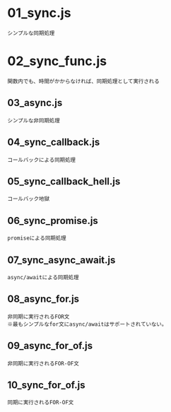 # 01_sync.js

    シンプルな同期処理

# 02_sync_func.js

    関数内でも、時間がかからなければ、同期処理として実行される

## 03_async.js

    シンプルな非同期処理

## 04_sync_callback.js

    コールバックによる同期処理

## 05_sync_callback_hell.js

    コールバック地獄

## 06_sync_promise.js

    promiseによる同期処理

## 07_sync_async_await.js

    async/awaitによる同期処理

## 08_async_for.js

    非同期に実行されるFOR文
    ※最もシンプルなfor文にasync/awaitはサポートされていない。

## 09_async_for_of.js

    非同期に実行されるFOR-OF文

## 10_sync_for_of.js

    同期に実行されるFOR-OF文
